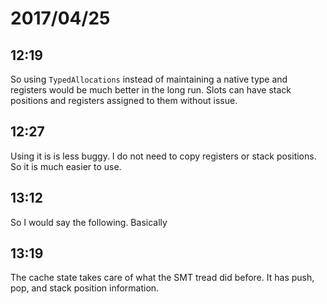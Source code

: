 # 2017/04/25

## 12:19

So using `TypedAllocations` instead of maintaining a native type and registers
would be much better in the long run. Slots can have stack positions and
registers assigned to them without issue.

## 12:27

Using it is is less buggy. I do not need to copy registers or stack positions.
So it is much easier to use.

## 13:12

So I would say the following. Basically

## 13:19

The cache state takes care of what the SMT tread did before. It has push, pop,
and stack position information.
